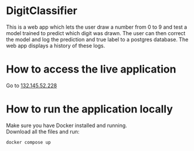 # DigitClassifier
This is a web app which lets the user draw a number from 0 to 9 and test a model trained to predict which digit was drawn. The user can then correct the model and log the prediction and true label to a postgres database. The web app displays a history of these logs.

# How to access the live application
Go to [132.145.52.228](132.145.52.228)

# How to run the application locally
Make sure you have Docker installed and running. <br/>
Download all the files and run: <br/>
```console 
docker compose up
```
